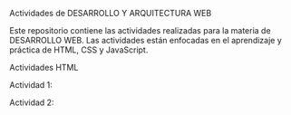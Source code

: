 Actividades de DESARROLLO Y ARQUITECTURA WEB 

Este repositorio contiene las actividades realizadas para la materia de DESARROLLO WEB. Las actividades están enfocadas en el aprendizaje y práctica de HTML, CSS y JavaScript.

Actividades HTML 

Actividad 1:

Actividad 2: